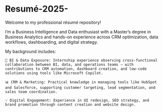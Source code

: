 # Resumé-2025-
Welcome to my professional résumé repository!

I’m a Business Intelligence and Data enthusiast with a Master’s degree in Business Analytics and hands-on experience across CRM optimization, data workflows, dashboarding, and digital strategy.

My background includes:

    🧠 BI & Data Exposure: Internship experience observing cross-functional collaboration between BI, data, and operations teams — with contributions to CRM automation, dashboard creation, and low-code solutions using tools like Microsoft Copilot.

    📊 CRM & Marketing: Practical knowledge in managing tools like HubSpot and Salesforce, supporting customer targeting, lead segmentation, and sales team coordination.

    💡 Digital Engagement: Experience in UI redesign, SEO strategy, and brand promotion through content creation and website design.
